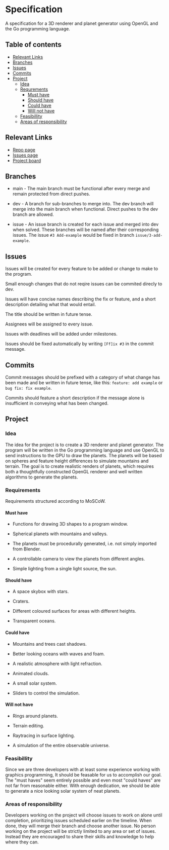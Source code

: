 # Specification
A specification for a 3D renderer and planet generator using OpenGL and the Go programming language.  

## Table of contents
* [Relevant Links](#relevant-links)
* [Branches](#branches)
* [Issues](#issues)
* [Commits](#commits)
* [Project](#project)
  * [Idea](#idea)
  * [Requrements](#requirements)
     * [Must have](#must-have)
     * [Should have](#should-have)
     * [Could have](#could-have)
     * [Will not have](#will-not-have)
  * [Feasibillity](#feasibillity)
  * [Areas of responsibility](#areas-of-responsibility)
  
## Relevant Links
* [Repo page](https://github.com/IndaPlus22/stensvad-ossianst-melvinbe-project)
* [Issues page](https://github.com/IndaPlus22/stensvad-ossianst-melvinbe-project/issues)
* [Project board](https://github.com/orgs/IndaPlus22/projects/1/views/1)

## Branches
* main - The main branch must be functional after every merge and remain protected from direct pushes. 

* dev - A branch for sub-branches to merge into. The dev branch will merge into the main branch when functional. Direct pushes to the dev branch are allowed.

* issue - An issue branch is created for each issue and merged into dev when solved. These branches will be named after their corresponding issues. The issue `#3 Add-example` would be fixed in branch `issue/3-add-example`. 

## Issues
Issues will be created for every feature to be added or change to make to the program. 

Small enough changes that do not reqire issues can be commited direcly to dev. 

Issues will have concise names describing the fix or feature, and a short description detailing what that would entail. 

The title should be written in future tense. 

Assignees will be assigned to every issue.

Issues with deadlines will be added under milestones. 

Issues should be fixed automatically by writing `[Ff]ix #3` in the commit message.

## Commits
Commit messages should be prefixed with a category of what change has been made and be written in future tense, like this: `feature: add example` or `bug fix: fix example`. 

Commits should feature a short description if the message alone is insufficient in conveying what has been changed. 

## Project

### Idea
The idea for the project is to create a 3D renderer and planet generator. The program will be written in the Go programming language and use OpenGL to send instructions to the GPU to draw the planets. The planets will be based on spheres and feature height differences to simulate mountains and terrain. The goal is to create realistic renders of planets, which requires both a thoughtfully constructed OpenGL renderer and well written algorithms to generate the planets. 

### Requirements 
Requirements structured according to MoSCoW.

#### Must have
* Functions for drawing 3D shapes to a program window. 

* Spherical planets with mountains and valleys.

* The planets must be procedurally generated, i.e. not simply imported from Blender. 

* A controllable camera to view the planets from different angles.

* Simple lighting from a single light source, the sun.

#### Should have
* A space skybox with stars.

* Craters.

* Different coloured surfaces for areas with different heights. 

* Transparent oceans.

#### Could have
* Mountains and trees cast shadows.

* Better looking oceans with waves and foam. 

* A realistic atmosphere with light refraction.

* Animated clouds. 

* A small solar system.

* Sliders to control the simulation.

#### Will not have
* Rings around planets.

* Terrain editing.

* Raytracing in surface lighting.

* A simulation of the entire observable universe.

### Feasibillity
Since we are three developers with at least some experience working with graphics programming, It should be feasable for us to accomplish our goal. The "must haves" seem entirely possible and even most "could haves" are not far from reasonable either. With enough dedication, we should be able to generate a nice looking solar system of neat planets.

### Areas of responsibility
Developers working on the project will choose issues to work on alone until completion, prioritizing issues scheduled earlier on the timeline. When done, they will merge their branch and choose another issue. No person working on the project will be strictly limited to any area or set of issues. Instead they are encouraged to share their skills and knowledge to help where they can. 

